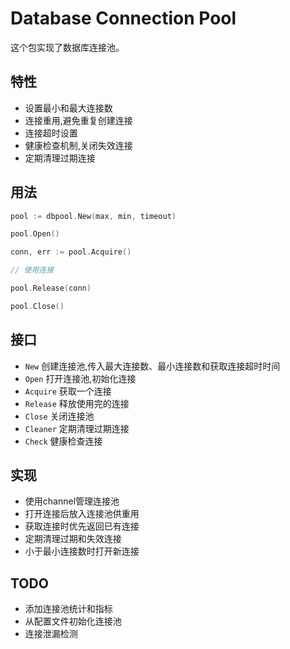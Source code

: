 # Database Connection Pool

这个包实现了数据库连接池。

## 特性

- 设置最小和最大连接数
- 连接重用,避免重复创建连接  
- 连接超时设置
- 健康检查机制,关闭失效连接
- 定期清理过期连接

## 用法

```go
pool := dbpool.New(max, min, timeout)

pool.Open() 

conn, err := pool.Acquire()

// 使用连接

pool.Release(conn)

pool.Close()
```

## 接口

- `New` 创建连接池,传入最大连接数、最小连接数和获取连接超时时间
- `Open` 打开连接池,初始化连接
- `Acquire` 获取一个连接
- `Release` 释放使用完的连接  
- `Close` 关闭连接池
- `Cleaner` 定期清理过期连接
- `Check` 健康检查连接

## 实现

- 使用channel管理连接池
- 打开连接后放入连接池供重用
- 获取连接时优先返回已有连接
- 定期清理过期和失效连接
- 小于最小连接数时打开新连接  

## TODO

- 添加连接池统计和指标
- 从配置文件初始化连接池
- 连接泄漏检测
